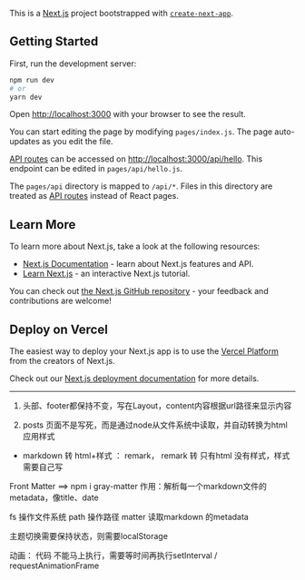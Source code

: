 This is a [Next.js](https://nextjs.org/) project bootstrapped with [`create-next-app`](https://github.com/vercel/next.js/tree/canary/packages/create-next-app).

## Getting Started

First, run the development server:

```bash
npm run dev
# or
yarn dev
```

Open [http://localhost:3000](http://localhost:3000) with your browser to see the result.

You can start editing the page by modifying `pages/index.js`. The page auto-updates as you edit the file.

[API routes](https://nextjs.org/docs/api-routes/introduction) can be accessed on [http://localhost:3000/api/hello](http://localhost:3000/api/hello). This endpoint can be edited in `pages/api/hello.js`.

The `pages/api` directory is mapped to `/api/*`. Files in this directory are treated as [API routes](https://nextjs.org/docs/api-routes/introduction) instead of React pages.

## Learn More

To learn more about Next.js, take a look at the following resources:

- [Next.js Documentation](https://nextjs.org/docs) - learn about Next.js features and API.
- [Learn Next.js](https://nextjs.org/learn) - an interactive Next.js tutorial.

You can check out [the Next.js GitHub repository](https://github.com/vercel/next.js/) - your feedback and contributions are welcome!

## Deploy on Vercel

The easiest way to deploy your Next.js app is to use the [Vercel Platform](https://vercel.com/new?utm_medium=default-template&filter=next.js&utm_source=create-next-app&utm_campaign=create-next-app-readme) from the creators of Next.js.

Check out our [Next.js deployment documentation](https://nextjs.org/docs/deployment) for more details.


--------------------------------------------------------------------------------------------
1. 头部、footer都保持不变，写在Layout，content内容根据url路径来显示内容


2. posts 页面不是写死，而是通过node从文件系统中读取，并自动转换为html 应用样式
- markdown 转 html+样式  ： remark，
remark 转 只有html 没有样式，样式需要自己写


Front Matter ==> npm i gray-matter
作用：解析每一个markdown文件的metadata，像title、date


fs 操作文件系统
path 操作路径
matter 读取markdown 的metadata


主题切换需要保持状态，则需要localStorage

动画： 代码 不能马上执行，需要等时间再执行setInterval / requestAnimationFrame


